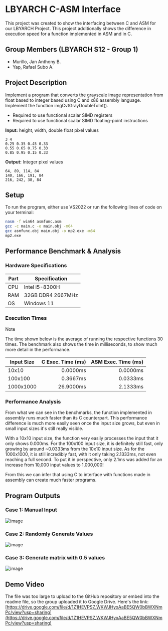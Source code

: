 # LBYARCH C-ASM Interface
This project was created to show the interfacing between C and ASM for our LBYARCH Project. This project additionally shows the difference in execution speed for a function implemented in ASM and in C.

## Group Members (LBYARCH S12 - Group 1)
- Murillo, Jan Anthony B.
- Yap, Rafael Subo A.

## Project Description
Implement a program that converts the grayscale image representation from float based to integer based using C and x86 assembly language. Implement the function imgCvtGrayDoubleToInt().
* Required to use functional scalar SIMD registers
* Required to use functional scalar SIMD floating-point instructions

**Input:** height, width, double float pixel values
```
3 4
0.25 0.35 0.45 0.33
0.55 0.65 0.75 0.33
0.85 0.95 0.15 0.33
```

**Output:** Integer pixel values
```
64, 89, 114, 84
140, 166, 191, 84
216, 242, 38, 84
```

## Setup
To run the program, either use VS2022 or run the following lines of code on your terminal:
```sh
nasm -f win64 asmfunc.asm
gcc -c main.c -o main.obj -m64
gcc asmfunc.obj main.obj -o mp2.exe -m64
mp2.exe
```

## Performance Benchmark & Analysis
### Hardware Specifications
| Part | Specification |
| --- | --- |
| CPU | Intel i5-8300H |
| RAM | 32GB DDR4 2667MHz |
| OS | Windows 11 |

### Execution Times
> [!NOTE]
> The time shown below is the average of running the respective functions 30 times.
> The benchmark also shows the time in milliseconds, to show much more detail in the performance.

| Input Size | C Exec. Time (ms) | ASM Exec. Time (ms) |
| ------------- | -------------: | -------------: |
| 10x10 | 0.0000ms | 0.0000ms |
| 100x100 | 0.3667ms | 0.0333ms |
| 1000x1000 | 26.9000ms | 2.1333ms |

### Performance Analysis
From what we can see in the benchmarks, the function implemented in assembly runs much faster than its C counterpart. This performance difference is much more easily seen once the input size grows, but even in small input sizes it's still really visible.

With a 10x10 input size, the function very easily processes the input that it only shows 0.000ms. For the 100x100 input size, it is definitely still fast, only growing by around ~0.0333ms from the 10x10 input size. As for the 1000x1000, it is still incredibly fast, with it only taking 2.1333ms, not even reaching a full second. To put it in perspective, only 2.1ms was added for an increase from 10,000 input values to 1,000,000!

From this we can infer that using C to interface with functions made in assembly can create much faster programs. 

## Program Outputs
### Case 1: Manual Input
![image](https://github.com/user-attachments/assets/f93fb0b8-dea5-43bc-9901-66675ae8eaec)

### Case 2: Randomly Generate Values
![image](https://github.com/user-attachments/assets/e7a9967d-2b5f-418e-9f66-8154d8494fc2)

### Case 3: Generate matrix with 0.5 values
![image](https://github.com/user-attachments/assets/b79f0668-b53c-45d5-bc0e-ec6895d3fafd)

## Demo Video
The file was too large to upload to the GitHub repository or embed into the readme file, so the group uploaded it to Google Drive. Here's the link:
[https://drive.google.com/file/d/1Z1HEVPS7_WKWJHyxAaBE5QW0bBWXNmPc/view?usp=sharing](https://drive.google.com/file/d/1Z1HEVPS7_WKWJHyxAaBE5QW0bBWXNmPc/view?usp=sharing)
